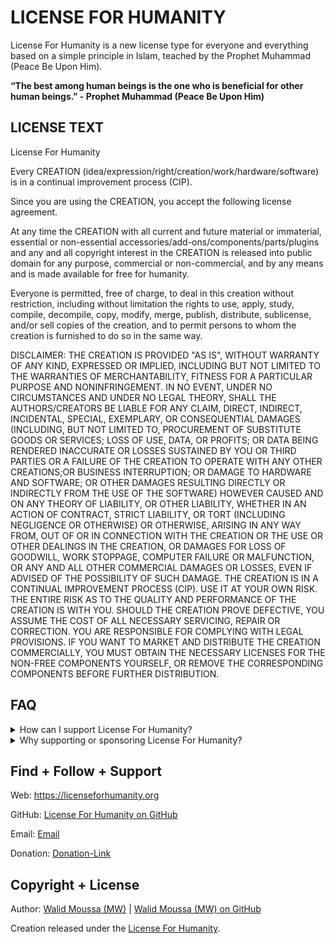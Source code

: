 # LICENSE FOR HUMANITY

License For Humanity is a new license type for everyone and everything based on a simple principle in Islam, teached by the Prophet Muhammad (Peace Be Upon Him).

**“The best among human beings is the one who is beneficial for other human beings.” - Prophet Muhammad (Peace Be Upon Him)**

## LICENSE TEXT

License For Humanity

Every CREATION (idea/expression/right/creation/work/hardware/software) is in a continual improvement process (CIP).

Since you are using the CREATION, you accept the following license agreement.

At any time the CREATION with all current and future material or immaterial, essential or non-essential accessories/add-ons/components/parts/plugins and any and all copyright interest in the CREATION is released into public domain for any purpose, commercial or non-commercial, and by any means and is made available for free for humanity.

Everyone is permitted, free of charge, to deal in this creation without restriction, including without limitation the rights to use, apply, study, compile, decompile, copy, modify, merge, publish, distribute, sublicense, and/or sell copies of the creation, and to permit persons to whom the creation is furnished to do so in the same way.

DISCLAIMER:
THE CREATION IS PROVIDED "AS IS", WITHOUT WARRANTY OF ANY KIND, EXPRESSED OR IMPLIED, INCLUDING BUT NOT LIMITED TO THE WARRANTIES OF MERCHANTABILITY, FITNESS FOR A PARTICULAR PURPOSE AND NONINFRINGEMENT. IN NO EVENT, UNDER NO CIRCUMSTANCES AND UNDER NO LEGAL THEORY, SHALL THE AUTHORS/CREATORS BE LIABLE FOR ANY CLAIM, DIRECT, INDIRECT, INCIDENTAL, SPECIAL, EXEMPLARY, OR CONSEQUENTIAL DAMAGES (INCLUDING, BUT NOT LIMITED TO, PROCUREMENT OF SUBSTITUTE GOODS OR SERVICES; LOSS OF USE, DATA, OR PROFITS; OR DATA BEING RENDERED INACCURATE OR LOSSES SUSTAINED BY YOU OR THIRD PARTIES OR A FAILURE OF THE CREATION TO OPERATE WITH ANY OTHER CREATIONS;OR BUSINESS INTERRUPTION; OR DAMAGE TO HARDWARE AND SOFTWARE; OR OTHER DAMAGES RESULTING DIRECTLY OR INDIRECTLY FROM THE USE OF THE SOFTWARE) HOWEVER CAUSED AND ON ANY THEORY OF LIABILITY, OR OTHER LIABILITY, WHETHER IN AN ACTION OF CONTRACT, STRICT LIABILITY, OR TORT (INCLUDING NEGLIGENCE OR OTHERWISE) OR OTHERWISE, ARISING IN ANY WAY FROM, OUT OF OR IN CONNECTION WITH THE CREATION OR THE USE OR OTHER DEALINGS IN THE CREATION, OR DAMAGES FOR LOSS OF GOODWILL, WORK STOPPAGE, COMPUTER FAILURE OR MALFUNCTION, OR ANY AND ALL OTHER COMMERCIAL DAMAGES OR LOSSES, EVEN IF ADVISED OF THE POSSIBILITY OF SUCH DAMAGE. THE CREATION IS IN A CONTINUAL IMPROVEMENT PROCESS (CIP). USE IT AT YOUR OWN RISK. THE ENTIRE RISK AS TO THE QUALITY AND PERFORMANCE OF THE CREATION IS WITH YOU. SHOULD THE CREATION PROVE DEFECTIVE, YOU ASSUME THE COST OF ALL NECESSARY SERVICING, REPAIR OR CORRECTION. YOU ARE RESPONSIBLE FOR COMPLYING WITH LEGAL PROVISIONS. IF YOU WANT TO MARKET AND DISTRIBUTE THE CREATION COMMERCIALLY, YOU MUST OBTAIN THE NECESSARY LICENSES FOR THE NON-FREE COMPONENTS YOURSELF, OR REMOVE THE CORRESPONDING COMPONENTS BEFORE FURTHER DISTRIBUTION.

## FAQ
<details>
    <summary>How can I support License For Humanity?</summary>
    <p>You are welcome. You can provide support in different ways:</p>
    <ul>
        <li>Create and release projects under the License For Humanity</li>
        <li>Encourage others to create and release projects under the License For Humanity</li>
        <li>Become a Sponsor and donate, if you use License For Humanity or if you think, that License For Humanity is useful.</li>
    </ul>
</details>

<details>
    <summary>Why supporting or sponsoring License For Humanity?</summary>
    <p>License For Humanity is a project of <a href="https://walid-moussa.de" target="_blank">Walid Moussa (MW)</a> under the <a href="https://github.com/mw-it/licenseforhumanity/blob/main/LICENSE.md" target="_blank">License For Humanity</a>.</p>
    <p>MW provides a lot of software and utilities as freeware for the web without requiring the users to pay any fee.</p>
    <p>However, maintaining the web sites, updating the existing utilities and releasing new utilities require to invest a fair amount of time and also money (especially for hosting).</p>
    <p>Do you use License For Humanity or do you find License For Humanity useful?</p>
    <p>Make your decision. <a href="https://donate.stripe.com/dR67tKff29ht3Cg145" target="_blank">With your donation you support the development of License For Humanity and other useful free creations/projects/software/utilities.</a></p>
    <p>I greatly appreciate your support!</p>
    <p>Kind regards</p>
    <p><a href="https://github.com/mw-it" target="_blank">Walid Moussa (MW)</a></p>
</details>

## Find + Follow + Support
Web: <a href="https://licenseforhumanity.org" target="_blank">https://licenseforhumanity.org</a>

GitHub: <a href="https://github.com/mw-it/licenseforhumanity" target="_blank">License For Humanity on GitHub</a>

Email: <a href="mailto:mail@licenseforhumanity.org" target="_blank">Email</a>

Donation: <a href="https://donate.stripe.com/8wM15m2sg1P16Os146" target="_blank">Donation-Link</a>

## Copyright + License
Author: <a href="https://walid-moussa.de" target="_blank">Walid Moussa (MW)</a> | <a href="https://github.com/mw-it" target="_blank">Walid Moussa (MW) on GitHub</a>

Creation released under the <a href="https://github.com/mw-it/licenseforhumanity/blob/main/LICENSE.md" target="_blank">License For Humanity</a>.
